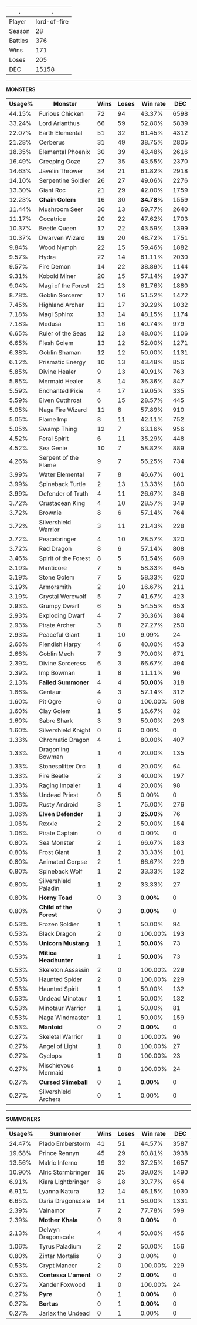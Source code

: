 .|.
|-|-
Player|lord-of-fire
Season|28
Battles|376
Wins|171
Loses|205
DEC|15158

---
**MONSTERS**

Usage%|Monster|Wins|Loses|Win rate|DEC|
-|-|-|-|-|-|
44.15%|Furious Chicken|72|94|43.37%|6598|
33.24%|Lord Arianthus|66|59|52.80%|5839|
22.07%|Earth Elemental|51|32|61.45%|4312|
21.28%|Cerberus|31|49|38.75%|2805|
18.35%|Elemental Phoenix|30|39|43.48%|2616|
16.49%|Creeping Ooze|27|35|43.55%|2370|
14.63%|Javelin Thrower|34|21|61.82%|2918|
14.10%|Serpentine Soldier|26|27|49.06%|2276|
13.30%|Giant Roc|21|29|42.00%|1759|
12.23%|**Chain Golem**|16|30|**34.78%**|1559|
11.44%|Mushroom Seer|30|13|69.77%|2640|
11.17%|Cocatrice|20|22|47.62%|1703|
10.37%|Beetle Queen|17|22|43.59%|1399|
10.37%|Dwarven Wizard|19|20|48.72%|1751|
9.84%|Wood Nymph|22|15|59.46%|1882|
9.57%|Hydra|22|14|61.11%|2030|
9.57%|Fire Demon|14|22|38.89%|1144|
9.31%|Kobold Miner|20|15|57.14%|1937|
9.04%|Magi of the Forest|21|13|61.76%|1880|
8.78%|Goblin Sorcerer|17|16|51.52%|1472|
7.45%|Highland Archer|11|17|39.29%|1032|
7.18%|Magi Sphinx|13|14|48.15%|1174|
7.18%|Medusa|11|16|40.74%|979|
6.65%|Ruler of the Seas|12|13|48.00%|1106|
6.65%|Flesh Golem|13|12|52.00%|1271|
6.38%|Goblin Shaman|12|12|50.00%|1131|
6.12%|Prismatic Energy|10|13|43.48%|856|
5.85%|Divine Healer|9|13|40.91%|763|
5.85%|Mermaid Healer|8|14|36.36%|847|
5.59%|Enchanted Pixie|4|17|19.05%|335|
5.59%|Elven Cutthroat|6|15|28.57%|445|
5.05%|Naga Fire Wizard|11|8|57.89%|910|
5.05%|Flame Imp|8|11|42.11%|752|
5.05%|Swamp Thing|12|7|63.16%|956|
4.52%|Feral Spirit|6|11|35.29%|448|
4.52%|Sea Genie|10|7|58.82%|889|
4.26%|Serpent of the Flame|9|7|56.25%|734|
3.99%|Water Elemental|7|8|46.67%|601|
3.99%|Spineback Turtle|2|13|13.33%|180|
3.99%|Defender of Truth|4|11|26.67%|346|
3.72%|Crustacean King|4|10|28.57%|349|
3.72%|Brownie|8|6|57.14%|764|
3.72%|Silvershield Warrior|3|11|21.43%|228|
3.72%|Peacebringer|4|10|28.57%|320|
3.72%|Red Dragon|8|6|57.14%|808|
3.46%|Spirit of the Forest|8|5|61.54%|689|
3.19%|Manticore|7|5|58.33%|645|
3.19%|Stone Golem|7|5|58.33%|620|
3.19%|Armorsmith|2|10|16.67%|211|
3.19%|Crystal Werewolf|5|7|41.67%|423|
2.93%|Grumpy Dwarf|6|5|54.55%|653|
2.93%|Exploding Dwarf|4|7|36.36%|384|
2.93%|Pirate Archer|3|8|27.27%|250|
2.93%|Peaceful Giant|1|10|9.09%|24|
2.66%|Fiendish Harpy|4|6|40.00%|453|
2.66%|Goblin Mech|7|3|70.00%|671|
2.39%|Divine Sorceress|6|3|66.67%|494|
2.39%|Imp Bowman|1|8|11.11%|96|
2.13%|**Failed Summoner**|4|4|**50.00%**|318|
1.86%|Centaur|4|3|57.14%|312|
1.60%|Pit Ogre|6|0|100.00%|508|
1.60%|Clay Golem|1|5|16.67%|82|
1.60%|Sabre Shark|3|3|50.00%|293|
1.60%|Silvershield Knight|0|6|0.00%|0|
1.33%|Chromatic Dragon|4|1|80.00%|407|
1.33%|Dragonling Bowman|1|4|20.00%|135|
1.33%|Stonesplitter Orc|1|4|20.00%|64|
1.33%|Fire Beetle|2|3|40.00%|197|
1.33%|Raging Impaler|1|4|20.00%|98|
1.33%|Undead Priest|0|5|0.00%|0|
1.06%|Rusty Android|3|1|75.00%|276|
1.06%|**Elven Defender**|1|3|**25.00%**|76|
1.06%|Rexxie|2|2|50.00%|154|
1.06%|Pirate Captain|0|4|0.00%|0|
0.80%|Sea Monster|2|1|66.67%|183|
0.80%|Frost Giant|1|2|33.33%|101|
0.80%|Animated Corpse|2|1|66.67%|229|
0.80%|Spineback Wolf|1|2|33.33%|132|
0.80%|Silvershield Paladin|1|2|33.33%|27|
0.80%|**Horny Toad**|0|3|**0.00%**|0|
0.80%|**Child of the Forest**|0|3|**0.00%**|0|
0.53%|Frozen Soldier|1|1|50.00%|94|
0.53%|Black Dragon|2|0|100.00%|193|
0.53%|**Unicorn Mustang**|1|1|**50.00%**|73|
0.53%|**Mitica Headhunter**|1|1|**50.00%**|73|
0.53%|Skeleton Assassin|2|0|100.00%|229|
0.53%|Haunted Spider|2|0|100.00%|229|
0.53%|Haunted Spirit|1|1|50.00%|132|
0.53%|Undead Minotaur|1|1|50.00%|132|
0.53%|Minotaur Warrior|1|1|50.00%|81|
0.53%|Naga Windmaster|1|1|50.00%|159|
0.53%|**Mantoid**|0|2|**0.00%**|0|
0.27%|Skeletal Warrior|1|0|100.00%|96|
0.27%|Angel of Light|1|0|100.00%|27|
0.27%|Cyclops|1|0|100.00%|23|
0.27%|Mischievous Mermaid|1|0|100.00%|24|
0.27%|**Cursed Slimeball**|0|1|**0.00%**|0|
0.27%|Silvershield Archers|0|1|0.00%|0|

---
**SUMMONERS**

Usage%|Summoner|Wins|Loses|Win rate|DEC|
-|-|-|-|-|-|
24.47%|Plado Emberstorm|41|51|44.57%|3587|
19.68%|Prince Rennyn|45|29|60.81%|3938|
13.56%|Malric Inferno|19|32|37.25%|1657|
10.90%|Alric Stormbringer|16|25|39.02%|1490|
6.91%|Kiara Lightbringer|8|18|30.77%|654|
6.91%|Lyanna Natura|12|14|46.15%|1030|
6.65%|Daria Dragonscale|14|11|56.00%|1331|
2.39%|Valnamor|7|2|77.78%|599|
2.39%|**Mother Khala**|0|9|**0.00%**|0|
2.13%|Delwyn Dragonscale|4|4|50.00%|456|
1.06%|Tyrus Paladium|2|2|50.00%|156|
0.80%|Zintar Mortalis|0|3|0.00%|0|
0.53%|Crypt Mancer|2|0|100.00%|229|
0.53%|**Contessa L'ament**|0|2|**0.00%**|0|
0.27%|Xander Foxwood|1|0|100.00%|24|
0.27%|**Pyre**|0|1|**0.00%**|0|
0.27%|**Bortus**|0|1|**0.00%**|0|
0.27%|Jarlax the Undead|0|1|0.00%|0|
